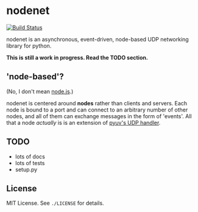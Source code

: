 
# nodenet
[![Build Status](https://travis-ci.org/AjayMT/nodenet.svg)](https://travis-ci.org/AjayMT/nodenet)

nodenet is an asynchronous, event-driven, node-based UDP networking library for python.

**This is still a work in progress. Read the TODO section.**

## 'node-based'?
(No, I don't mean [node.js](http://nodejs.org).)

nodenet is centered around **nodes** rather than clients and servers. Each node is bound to a port and can connect to an arbitrary number of other nodes, and all of them can exchange messages in the form of 'events'. All that a node *actually* is is an extension of [pyuv's UDP handler](http://pyuv.readthedocs.org/en/latest/udp.html).

## TODO
- lots of docs
- lots of tests
- setup.py

## License
MIT License. See `./LICENSE` for details.
